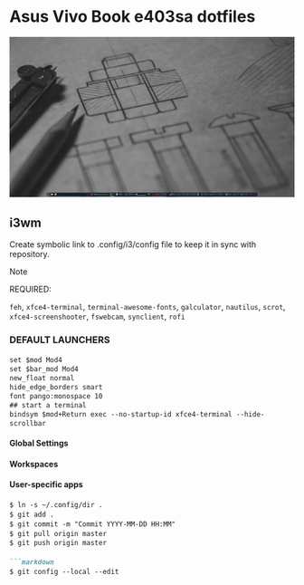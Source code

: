 # Asus Vivo Book e403sa dotfiles

![Screenshot](/screenshots/Screenshot_2018.png)

## i3wm

Create symbolic link to .config/i3/config file to keep it in sync with repository.

> [!NOTE]  
> REQUIRED:
>
> `feh`, `xfce4-terminal`, `terminal-awesome-fonts`, `galculator`, `nautilus`, `scrot`, `xfce4-screenshooter`, `fswebcam`, `synclient`, `rofi`

### DEFAULT LAUNCHERS
```text
set $mod Mod4
set $bar_mod Mod4
new_float normal
hide_edge_borders smart
font pango:monospace 10
## start a terminal
bindsym $mod+Return exec --no-startup-id xfce4-terminal --hide-scrollbar
```

#### Global Settings

#### Workspaces

#### User-specific apps


```markdown
$ ln -s ~/.config/dir .
$ git add .
$ git commit -m "Commit YYYY-MM-DD HH:MM"
$ git pull origin master
$ git push origin master

```markdown
$ git config --local --edit

